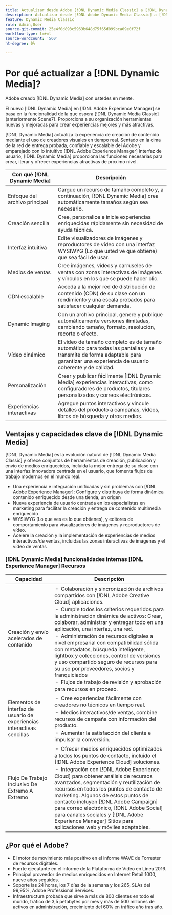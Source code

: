 ```yaml
---
title: Actualizar desde Adobe [!DNL Dynamic Media Classic] a [!DNL Dynamic Media] en [!DNL Experience Manager] Recursos
description: Actualizar desde [!DNL Adobe Dynamic Media Classic] a [!DNL Dynamic Media] en [!DNL Adobe Experience Manager]. Obtenga información sobre las ventajas y capacidades clave de [!DNL Dynamic Media]. Revise la comparación de la lista de funciones, las preguntas frecuentes sobre la actualización y la lista de comprobación de disponibilidad.
feature: Dynamic Media Classic
role: Admin,User
source-git-commit: 25e4f0d893c5963b648d75f65d099bca09e0f72f
workflow-type: tm+mt
source-wordcount: '560'
ht-degree: 0%

---
```



# Por qué actualizar a [!DNL Dynamic Media]?

Adobe creado [!DNL Dynamic Media] con ustedes en mente.

El nuevo [!DNL Dynamic Media] en [!DNL Adobe Experience Manager] se basa en la funcionalidad de la que espera [!DNL Dynamic Media Classic] (anteriormente Scene7). Proporciona a su organización herramientas nuevas y mejoradas para crear experiencias mejores y más atractivas.

[!DNL Dynamic Media] actualiza la experiencia de creación de contenido mediante el uso de creadores visuales en tiempo real. Sentado en la cima de la red de entrega probada, confiable y escalable del Adobe y emparejado con lo intuitivo [!DNL Adobe Experience Manager] interfaz de usuario, [!DNL Dynamic Media] proporciona las funciones necesarias para crear, iterar y ofrecer experiencias atractivas de próximo nivel.

| Con qué [!DNL Dynamic Media] | Descripción |
| --- | --- |
| Enfoque del archivo principal | Cargue un recurso de tamaño completo y, a continuación, [!DNL Dynamic Media] crea automáticamente tamaños según sea necesario. |
| Creación sencilla | Cree, personalice e inicie experiencias enriquecidas rápidamente sin necesidad de ayuda técnica. |
| Interfaz intuitiva | Edite visualizadores de imágenes y reproductores de vídeo con una interfaz WYSIWYG (Lo que usted ve que obtiene) que sea fácil de usar. |
| Medios de ventas | Cree imágenes, vídeos y carruseles de ventas con zonas interactivas de imágenes y vínculos en los que se puede hacer clic. |
| CDN escalable | Acceda a la mejor red de distribución de contenido (CDN) de su clase con un rendimiento y una escala probados para satisfacer cualquier demanda. |
| Dynamic Imaging | Con un archivo principal, genere y publique automáticamente versiones ilimitadas, cambiando tamaño, formato, resolución, recorte o efecto. |
| Vídeo dinámico | El vídeo de tamaño completo es de tamaño automático para todas las pantallas y se transmite de forma adaptable para garantizar una experiencia de usuario coherente y de calidad. |
| Personalización | Crear y publicar fácilmente [!DNL Dynamic Media] experiencias interactivas, como configuradores de productos, titulares personalizados y correos electrónicos. |
| Experiencias interactivas | Agregue puntos interactivos y vincule detalles del producto a campañas, vídeos, libros de búsqueda y otros medios. |

## Ventajas y capacidades clave de [!DNL Dynamic Media]

[!DNL Dynamic Media] es la evolución natural de [!DNL Dynamic Media Classic] y ofrece conjuntos de herramientas de creación, publicación y envío de medios enriquecidos, incluida la mejor entrega de su clase con una interfaz innovadora centrada en el usuario, que fomenta flujos de trabajo modernos en el mundo real.

* Una experiencia e integración unificadas y sin problemas con [!DNL Adobe Experience Manager]: Configure y distribuya de forma dinámica contenido enriquecido desde una tienda, un origen
* Nueva experiencia de usuario centrada en los especialistas en marketing para facilitar la creación y entrega de contenido multimedia enriquecido
* WYSIWYG (Lo que ves es lo que obtienes), y editores de comportamiento para visualizadores de imágenes y reproductores de vídeo.
* Acelere la creación y la implementación de experiencias de medios interactivos/de ventas, incluidas las zonas interactivas de imágenes y el vídeo de ventas

### [!DNL Dynamic Media] funcionalidades internas [!DNL Experience Manager] Recursos

| Capacidad | Descripción |
| --- | --- |
| Creación y envío acelerados de contenido | ・ Colaboración y sincronización de archivos compartidos con [!DNL Adobe Creative Cloud] aplicaciones.<br>・ Cumple todos los criterios requeridos para la administración dinámica de activos: Crear, colaborar, administrar y entregar todo en una aplicación, una interfaz, una red.<br>・ Administración de recursos digitales a nivel empresarial con compatibilidad sólida con metadatos, búsqueda inteligente, lightbox y colecciones, control de versiones y uso compartido seguro de recursos para su uso por proveedores, socios y franquiciados<br>・ Flujos de trabajo de revisión y aprobación para recursos en proceso. |
| Elementos de interfaz de usuario de experiencias interactivas sencillas | ・ Cree experiencias fácilmente con creadores no técnicos en tiempo real.<br>・ Medios interactivos/de ventas, combine recursos de campaña con información del producto.<br>・ Aumentar la satisfacción del cliente e impulsar la conversión. |
| Flujo De Trabajo Inclusivo De Extremo A Extremo | ・ Ofrecer medios enriquecidos optimizados a todos los puntos de contacto, incluido el [!DNL Adobe Experience Cloud] soluciones.<br>・ Integración con [!DNL Adobe Experience Cloud] para obtener análisis de recursos avanzados, segmentación y reutilización de recursos en todos los puntos de contacto de marketing. Algunos de estos puntos de contacto incluyen [!DNL Adobe Campaign] para correo electrónico, [!DNL Adobe Social] para canales sociales y [!DNL Adobe Experience Manager] Sitios para aplicaciones web y móviles adaptables. |

## ¿Por qué el Adobe?

* El motor de movimiento más positivo en el informe WAVE de Forrester de recursos digitales.
* Fuerte ejecutante en el informe de la Plataforma de Vídeo en Línea 2016.
* Principal proveedor de medios enriquecidos en Internet Retail 1000, nueve años seguidos.
* Soporte las 24 horas, los 7 días de la semana y los 265, SLAs del 99,95%, Adobe Professional Services.
* Infraestructura probada que sirve a más de 800 clientes en todo el mundo, tráfico de 3,5 petabytes por mes y más de 500 millones de activos en administración, crecimiento del 60% en tráfico año tras año.













